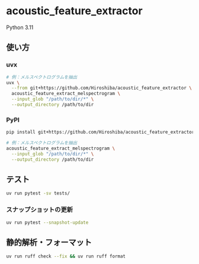 # acoustic_feature_extractor

Python 3.11

## 使い方

### uvx

```bash
# 例：メルスペクトログラムを抽出
uvx \
  --from git+https://github.com/Hiroshiba/acoustic_feature_extractor \
  acoustic_feature_extract_melspectrogram \
  --input_glob "/path/to/dir/*" \
  --output_directory /path/to/dir
```

### PyPI

```bash
pip install git+https://github.com/Hiroshiba/acoustic_feature_extractor

# 例：メルスペクトログラムを抽出
acoustic_feature_extract_melspectrogram \
  --input_glob "/path/to/dir/*" \
  --output_directory /path/to/dir
```

## テスト

```bash
uv run pytest -sv tests/
```

### スナップショットの更新

```bash
uv run pytest --snapshot-update
```

## 静的解析・フォーマット

```bash
uv run ruff check --fix && uv run ruff format
```

